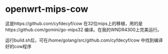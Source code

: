 # openwrt-mips-cow

这是https://github.com/cyfdecyf/cow 在32位mips上的移植，用的是https://github.com/gomini/go-mips32 编译。在我的WNDR4300上完美运行。

运行build.sh后，可在/home/golang/src/github.com/cyfdecyf/cow 中找到编译好的cow程序

